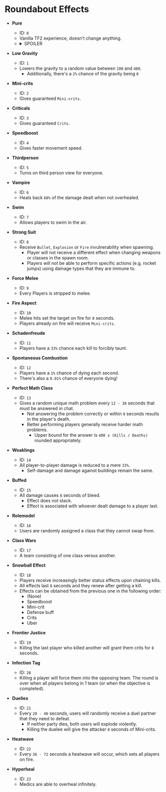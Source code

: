 # Roundabout Effects

* **Pure**<br>
     - ID: `0`
     - Vanilla TF2 experience, doesn't change anything.
     - <details><summary>SPOILER</summary>There's a 20% chance of a one-time event occurring sometime between 60 and 160 seconds where everyone will be forced to A-pose without the ability to move or use weapons. This lasts 12 seconds, after which users will explode.</details>

* **Low Gravity**<br>
     - ID: `1`
     - Lowers the gravity to a random value between `100` and `400`.
          - Additionally, there's a `2%` chance of the gravity being `0`

* **Mini-crits**<br>
     - ID: `2`
     - Gives guaranteed `Mini-crits`.

* **Criticals**<br>
     - ID: `3`
     - Gives guaranteed `Crits`.

* **Speedboost**<br>
     - ID: `4`
     - Gives faster movement speed.

* **Thirdperson**<br>
     - ID: `5`
     - Turns on third person view for everyone.

* **Vampire**<br>
     - ID: `6`
     - Heals back `60%` of the damage dealt when not overhealed.

* **Swim**<br>
     - ID: `7`
     - Allows players to swim in the air.

* **Strong Suit**<br>
     - ID: `8`
     - Receive `Bullet`, `Explosion` or `Fire` invulnerability when spawning.
          - Player will not receive a different effect when changing weapons or classes in the spawn room.
          - Players will not be able to perform specific actions (e.g. rocket jumps) using damage types that they are immune to.

* **Force Melee**<br>
     - ID: `9`
     - Every Players is stripped to melee.

* **Fire Aspect**<br>
     - ID: `10`
     - Melee hits set the target on fire for `8` seconds.
     - Players already on fire will receive `Mini-crits`.

* **Schadenfreude**<br>
     - ID: `11`
     - Players have a `33%` chance each kill to forcibly taunt.

* **Spontaneous Combustion**<br>
     - ID: `12`
     - Players have a `1%` chance of dying each second.
     - There's also a `0.01%` chance of everyone dying!

* **Perfect Math Class**<br>
     - ID: `13`
     - Gives a random unique math problem every `12 - 36` seconds that must be answered in chat.
          - Not answering the problem correctly or within `8` seconds results in the player's death.
          - Better performing players generally receive harder math problems.
               - Upper bound for the answer is `400 x (Kills / Deaths)` rounded appropriately.

* **Weaklings**<br>
     - ID: `14`
     - All player-to-player damage is reduced to a mere `33%`.
          - Self-damage and damage against buildings remain the same.

* **Buffed**<br>
     - ID: `15`
     - All damage causes `8` seconds of bleed.
          - Effect does not stack.
          - Effect is associated with whoever dealt damage to a player last.

 * **Rolemodel**<br>
     - ID: `16`
     - Users are randomly assigned a class that they cannot swap from.

 * **Class Wars**<br>
     - ID: `17`
     - A team consisting of one class versus another.

 * **Snowball Effect**<br>
     - ID: `18`
     - Players receive increasingly better status effects upon chaining kills.
     - All effects last `8` seconds and they renew after getting a kill.
     - Effects can be obtained from the previous one in the following order:
          - (None)
          - Speedboost
          - Mini-crit
          - Defense buff
          - Crits
          - Uber

 * **Frontier Justice**<br>
     - ID: `19`
     - Killing the last player who killed another will grant them crits for `8` seconds.

 * **Infection Tag**<br>
     - ID: `20`
     - Killing a player will force them into the opposing team. The round is over when all players belong in 1 team (or when the objective is completed).

 * **Duelies**<br>
     - ID: `21`
     - Every `20 - 46` seconds, users will randomly receive a duel partner that they need to defeat.
          - If neither party dies, both users will explode violently.
          - Killing the duelee will give the attacker `8` seconds of Mini-crits.

* **Heatwave**<br>
     - ID: `22`
     - Every `36 - 72` seconds a heatwave will occur, which sets all players on fire.

* **Hyperheal**<br>
     - ID: `23`
     - Medics are able to overheal infinitely.